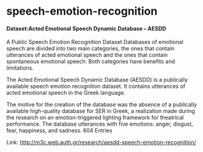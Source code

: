 # speech-emotion-recognition


#### Dataset:Acted Emotional Speech Dynamic Database – AESDD

A Public Speech Emotion Recognition Dataset Databases of emotional speech are divided into two main categories, the ones that contain utterances of acted emotional speech and the ones that contain spontaneous emotional speech. Both categories have benefits and limitations.

The Acted Emotional Speech Dynamic Database (AESDD) is a publically available speech emotion recognition dataset. It contains utterances of acted emotional speech in the Greek language.

The motive for the creation of the database was the absence of a publically available high-quality database for SER in Greek, a realization made during the research on an emotion-triggered lighting framework for theatrical performance. The database utterances with five emotions: anger, disgust, fear, happiness, and sadness.
604 Entries

Link: http://m3c.web.auth.gr/research/aesdd-speech-emotion-recognition/
